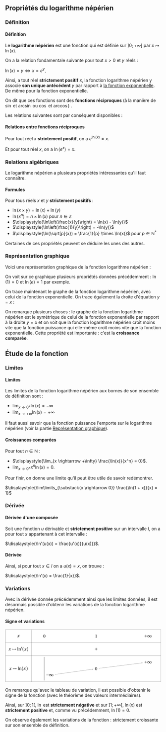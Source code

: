 ## Propriétés du logarithme népérien

### Définition

<bubble variant="formula">

#### Définition

Le **logarithme népérien** est une fonction qui est définie sur $]0;+\infty[$ par $x \mapsto \ln(x)$.

</bubble>

<bubble variant="formula">

On a la relation fondamentale suivante pour tout $x \gt 0$ et $y$ réels :

$\ln(x) = y \iff x = e^y$.

</bubble>

Ainsi, a tout réel **strictement positif** $x$, la fonction logarithme népérien y associe **son unique antécédent** $y$
par rapport à [la fonction exponentielle](/cours/premiere/fonction-exponentielle/). De même pour la fonction
exponentielle.

On dit que ces fonctions sont des **fonctions réciproques** (à la manière de $\sin$ et $\arcsin$ ou $\cos$ et $\arccos$)
.

Les relations suivantes sont par conséquent disponibles :

<bubble variant="formula">

#### Relations entre fonctions réciproques

Pour tout réel $x$ **strictement positif**, on a $e^{\ln(x)} = x$.

Et pour tout réel $x$, on a $\ln(e^x) = x$.

</bubble>

### Relations algébriques

Le logarithme népérien a plusieurs propriétés intéressantes qu'il faut connaître.

<bubble variant="formula">

#### Formules

Pour tous réels $x$ et $y$ **strictement positifs** :

* $\ln(x \times y) = \ln(x) + \ln(y)$
* $\ln(x^n) = n \times \ln(x)$ pour $n \in \mathbb{Z}$
* $\displaystyle{\ln\left(\frac{x}{y}\right) = \ln(x) - \ln(y)}$
* $\displaystyle{\ln\left(\frac{1}{y}\right) = -\ln(y)}$
* $\displaystyle{\ln(\sqrt[p]{x}) = \frac{1}{p} \times \ln(x)}$ pour $p \in \mathbb{N}^*$

</bubble>

Certaines de ces propriétés peuvent se déduire les unes des autres.

### Représentation graphique

Voici une représentation graphique de la fonction logarithme népérien :

<representation geogebra-id="wsntfeab"></representation>

On voit sur ce graphique plusieurs propriétés données précédemment : $\ln(1) = 0$ et $\ln(e) = 1$ par exemple.

On trace maintenant le graphe de la fonction logarithme népérien, avec celui de la fonction exponentielle. On trace
également la droite d'équation $y = x$ :

<representation geogebra-id="aymmb94w"></representation>

On remarque plusieurs choses : le graphe de la fonction logarithme népérien est le symétrique de celui de la fonction
exponentielle par rapport à la droite $y = x$ et on voit que la fonction logarithme népérien croît moins vite que la fonction puissance qui elle-même
croît moins vite que la fonction exponentielle. Cette propriété est importante : c'est la **croissance comparée**.

## Étude de la fonction

### Limites

<bubble variant="formula">

#### Limites

Les limites de la fonction logarithme népérien aux bornes de son ensemble de définition sont :

* $\lim_{x \rightarrow 0^+} \ln(x) = -\infty$
* $\lim_{x \rightarrow +\infty} \ln(x) = +\infty$

</bubble>

Il faut aussi savoir que la fonction puissance l'emporte sur le logarithme népérien (voir la
partie [Représentation graphique](#représentation-graphique)).

<bubble variant="formula">

#### Croissances comparées

Pour tout $n \in \mathbb{N}$ :

* $\displaystyle{\lim_{x \rightarrow +\infty} \frac{\ln(x)}{x^n} = 0}$.
* $\displaystyle{\lim_{x \rightarrow 0^+} x^n \ln(x) = 0}$.

</bubble>

Pour finir, on donne une limite qu'il peut être utile de savoir redémontrer.

<bubble variant="formula">

$\displaystyle{\lim\limits_{\substack{x \rightarrow 0}} \frac{\ln(1 + x)}{x} = 1}$

</bubble>

### Dérivée

<bubble variant="formula">

#### Dérivée d'une composée

Soit une fonction $u$ dérivable et **strictement positive** sur un intervalle $I$, on a pour tout $x$ appartenant à cet
intervalle :

$\displaystyle{\ln'(u(x)) = \frac{u'(x)}{u(x)}}$.

</bubble>

<bubble variant="formula">

#### Dérivée

Ainsi, si pour tout $x \in I$ on a $u(x) = x$, on trouve :

$\displaystyle{\ln'(x) = \frac{1}{x}}$.

</bubble>

### Variations

Avec la dérivée donnée précédemment ainsi que les limites données, il est désormais possible d'obtenir les variations de
la fonction logarithme népérien.

<bubble variant="formula">

#### Signe et variations

![Tableau de variations de la fonction logarithme](/img/lessons/terminale/fonction-logarithme/variations.svg)

On remarque qu'avec le tableau de variation, il est possible d'obtenir le signe de la fonction (avec le théorème des
valeurs intermédiaires).

Ainsi, sur $]0;1[$, $\ln$ est **strictement négative** et sur $]1;+\infty[$, $\ln(x)$ est **strictement positive** et,
comme vu précédemment, $\ln(1) = 0$.

On observe également les variations de la fonction : strictement croissante sur son ensemble de définition.

</bubble>
